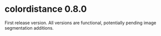 # colordistance 0.8.0
First release version. All versions are functional, potentially pending image segmentation additions.
